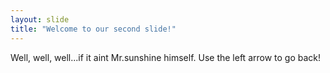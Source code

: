 ```yaml
---
layout: slide
title: "Welcome to our second slide!"
---
```

Well, well, well...if it aint Mr.sunshine himself.
Use the left arrow to go back!
